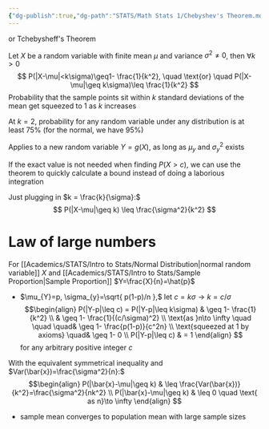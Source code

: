 ```yaml
---
{"dg-publish":true,"dg-path":"STATS/Math Stats 1/Chebyshev's Theorem.md","permalink":"/stats/math-stats-1/chebyshev-s-theorem/","created":"2024-11-19T16:09:32.150-05:00","updated":"2025-07-07T18:02:31.278-04:00"}
---
```


or Tchebysheff's Theorem

Let $X$ be a random variable with finite mean $\mu$ and variance $\sigma^2\neq0$, then $\forall k>0$
$$
P(|X-\mu|<k\sigma)\geq1- \frac{1}{k^2}, \quad \text{or} \quad P(|X-\mu|\geq k\sigma)\leq \frac{1}{k^2}
$$
Probability that the sample points sit within $k$ standard deviations of the mean get squeezed to 1 as $k$ increases

At $k=2$, probability for any random variable under any distribution is at least 75% (for the normal, we have 95%)

Applies to a new random variable $Y=g(X)$, as long as $\mu_{y}$ and $\sigma^2_{y}$ exists

If the exact value is not needed when finding $P(X>c)$, we can use the theorem to quickly calculate a bound instead of doing a laborious integration 

Just plugging in $k = \frac{k}{\sigma}:$
$$
P(|X-\mu|\geq k) \leq \frac{\sigma^2}{k^2}
$$
# Law of large numbers
For [[Academics/STATS/Intro to Stats/Normal Distribution\|normal random variable]] $X$ and [[Academics/STATS/Intro to Stats/Sample Proportion\|Sample Proportion]] $Y=\frac{X}{n}=\hat{p}$
- $\mu_{Y}=p, \sigma_{y}=\sqrt{ p(1-p)/n },$ let $c=k\sigma\to k=c/\sigma$ 
$$\begin{align}
P(|Y-p|\leq c) = P(|Y-p|\leq k\sigma)  & \geq 1- \frac{1}{k^2}  \\
 & \geq 1- \frac{1}{(c/\sigma)^2} \\
 \text{as }n\to \infty \quad \quad \quad& \geq 1- \frac{p(1-p)}{c^2n} \\
 \text{squeezed at 1 by axioms} \quad& \geq 1- 0 \\
P(|Y-p|\leq c)  & = 1
\end{align}
$$
for any arbitrary positive integer $c$ 

With the equivalent symmetrical inequality and $Var(\bar{x})=\frac{\sigma^2}{n}:$
$$\begin{align}
P(|\bar{x}-\mu|\geq k)  & \leq \frac{Var(\bar{x})}{k^2}=\frac{\sigma^2}{nk^2} \\
P(|\bar{x}-\mu|\geq k)  & \leq 0 \quad \text{ as n}\to \infty
\end{align}
$$
- sample mean converges to population mean with large sample sizes





